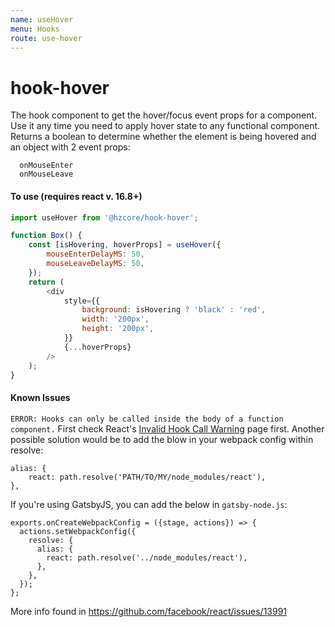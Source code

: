 ```yaml
---
name: useHover
menu: Hooks
route: use-hover
---
```


# hook-hover

The hook component to get the hover/focus event props for a component.
Use it any time you need to apply hover state to any functional component.
Returns a boolean to determine whether the element is being hovered and an
object with 2 event props:

```
  onMouseEnter
  onMouseLeave
```

#### To use (requires react v. 16.8+)

```js
import useHover from '@hzcore/hook-hover';

function Box() {
    const [isHovering, hoverProps] = useHover({
        mouseEnterDelayMS: 50,
        mouseLeaveDelayMS: 50,
    });
    return (
        <div
            style={{
                background: isHovering ? 'black' : 'red',
                width: '200px',
                height: '200px',
            }}
            {...hoverProps}
        />
    );
}
```

#### Known Issues

`ERROR: Hooks can only be called inside the body of a function component.` First check React's [Invalid Hook Call Warning](https://reactjs.org/warnings/invalid-hook-call-warning.html) page first. Another possible solution would be to add the blow in your webpack config within resolve:

```
alias: {
    react: path.resolve('PATH/TO/MY/node_modules/react'),
},
```

If you're using GatsbyJS, you can add the below in `gatsby-node.js`:

```
exports.onCreateWebpackConfig = ({stage, actions}) => {
  actions.setWebpackConfig({
    resolve: {
      alias: {
        react: path.resolve('../node_modules/react'),
      },
    },
  });
};
```

More info found in https://github.com/facebook/react/issues/13991
